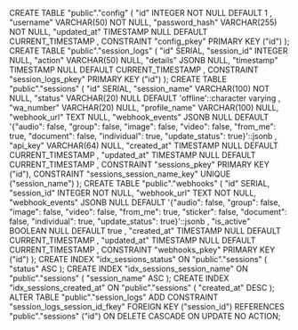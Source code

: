 CREATE TABLE "public"."config" ( 
  "id" INTEGER NOT NULL DEFAULT 1 ,
  "username" VARCHAR(50) NOT NULL,
  "password_hash" VARCHAR(255) NOT NULL,
  "updated_at" TIMESTAMP NULL DEFAULT CURRENT_TIMESTAMP ,
  CONSTRAINT "config_pkey" PRIMARY KEY ("id")
);
CREATE TABLE "public"."session_logs" ( 
  "id" SERIAL,
  "session_id" INTEGER NULL,
  "action" VARCHAR(50) NULL,
  "details" JSONB NULL,
  "timestamp" TIMESTAMP NULL DEFAULT CURRENT_TIMESTAMP ,
  CONSTRAINT "session_logs_pkey" PRIMARY KEY ("id")
);
CREATE TABLE "public"."sessions" ( 
  "id" SERIAL,
  "session_name" VARCHAR(100) NOT NULL,
  "status" VARCHAR(20) NULL DEFAULT 'offline'::character varying ,
  "wa_number" VARCHAR(20) NULL,
  "profile_name" VARCHAR(100) NULL,
  "webhook_url" TEXT NULL,
  "webhook_events" JSONB NULL DEFAULT '{"audio": false, "group": false, "image": false, "video": false, "from_me": true, "document": false, "individual": true, "update_status": true}'::jsonb ,
  "api_key" VARCHAR(64) NULL,
  "created_at" TIMESTAMP NULL DEFAULT CURRENT_TIMESTAMP ,
  "updated_at" TIMESTAMP NULL DEFAULT CURRENT_TIMESTAMP ,
  CONSTRAINT "sessions_pkey" PRIMARY KEY ("id"),
  CONSTRAINT "sessions_session_name_key" UNIQUE ("session_name")
);
CREATE TABLE "public"."webhooks" ( 
  "id" SERIAL,
  "session_id" INTEGER NOT NULL,
  "webhook_url" TEXT NOT NULL,
  "webhook_events" JSONB NULL DEFAULT '{"audio": false, "group": false, "image": false, "video": false, "from_me": true, "sticker": false, "document": false, "individual": true, "update_status": true}'::jsonb ,
  "is_active" BOOLEAN NULL DEFAULT true ,
  "created_at" TIMESTAMP NULL DEFAULT CURRENT_TIMESTAMP ,
  "updated_at" TIMESTAMP NULL DEFAULT CURRENT_TIMESTAMP ,
  CONSTRAINT "webhooks_pkey" PRIMARY KEY ("id")
);
CREATE INDEX "idx_sessions_status" 
ON "public"."sessions" (
  "status" ASC
);
CREATE INDEX "idx_sessions_session_name" 
ON "public"."sessions" (
  "session_name" ASC
);
CREATE INDEX "idx_sessions_created_at" 
ON "public"."sessions" (
  "created_at" DESC
);
ALTER TABLE "public"."session_logs" ADD CONSTRAINT "session_logs_session_id_fkey" FOREIGN KEY ("session_id") REFERENCES "public"."sessions" ("id") ON DELETE CASCADE ON UPDATE NO ACTION;
